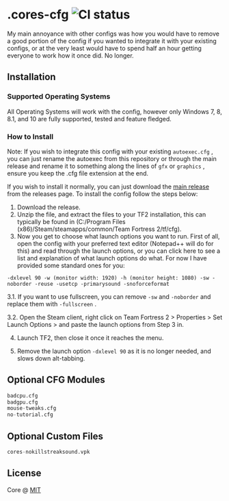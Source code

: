 # .cores-cfg ![CI status](https://img.shields.io/badge/build-passing-brightgreen.svg)

My main annoyance with other configs was how you would have to remove a good portion of the config if you wanted to integrate it with your existing configs, or at the very least would have to spend half an hour getting everyone to work how it once did. No longer.

## Installation

### Supported Operating Systems
All Operating Systems will work with the config, however only Windows 7, 8, 8.1, and 10 are fully supported, tested and feature fledged.

### How to Install

Note: If you wish to integrate this config with your existing `autoexec.cfg` , you can just rename the autoexec from this repository or through the main release and rename it to something along the lines of `gfx` or `graphics` , ensure you keep the .cfg file extension at the end.

If you wish to install it normally, you can just download the [main release](https://github.com/corei17/Cores-CFG/releases) from the releases page. To install the config follow the steps below:
1. Download the release.
2. Unzip the file, and extract the files to your TF2 installation, this can typically be found in (C:/Program Files (x86)/Steam/steamapps/common/Team Fortress 2/tf/cfg).
3. Now you get to choose what launch options you want to run. First of all, open the config with your preferred text editor (Notepad++ will do for this) and read through the launch options, or you can click here to see a list and explanation of what launch options do what. For now I have provided some standard ones for you:

```
-dxlevel 90 -w (monitor width: 1920) -h (monitor height: 1080) -sw -noborder -reuse -usetcp -primarysound -snoforceformat
```

3.1. If you want to use fullscreen, you can remove `-sw` and `-noborder` and replace them with `-fullscreen` .

3.2. Open the Steam client, right click on Team Fortress 2 > Properties > Set Launch Options > and paste the launch options from Step 3 in.

4. Launch TF2, then close it once it reaches the menu.

5. Remove the launch option `-dxlevel 90` as it is no longer needed, and slows down alt-tabbing.

## Optional CFG Modules

```python
badcpu.cfg
badgpu.cfg
mouse-tweaks.cfg
no-tutorial.cfg
```

## Optional Custom Files

```python
cores-nokillstreaksound.vpk
```

## License
Core @ [MIT](https://choosealicense.com/licenses/mit/)
